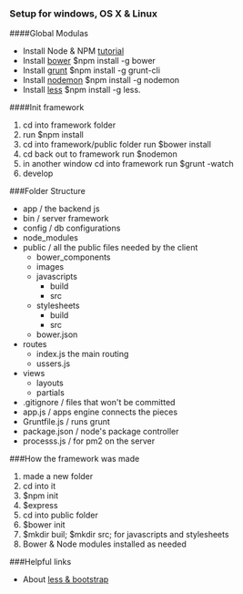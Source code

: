 ### Setup for windows, OS X & Linux

####Global Modulas
- Install Node & NPM [tutorial](http://blog.teamtreehouse.com/install-node-js-npm-windows)
- Install [bower](http://bower.io/) $npm install -g bower  
- Install [grunt](http://gruntjs.com/getting-started) $npm install -g grunt-cli
- Install [nodemon](https://www.npmjs.com/package/nodemon) $npm install -g nodemon
- Install [less](http://lesscss.org/) $npm install -g less.

####Init framework

1. cd into framework folder
2. run $npm install
3. cd into framework/public folder run $bower install
4. cd back out to framework run $nodemon
5. in another window cd into framework run $grunt -watch
6. develop


###Folder Structure

- app / the backend js  
- bin / server framework
- config / db configurations  
- node_modules
- public / all the public files needed by the client
	- bower_components
	- images
	- javascripts
		- build
		- src
	- stylesheets
		- build
		- src
	- bower.json  
- routes
	- index.js the main routing
	- ussers.js
- views
	- layouts
	- partials
- .gitignore / files that won't be committed
- app.js / apps engine connects the pieces
- Gruntfile.js / runs grunt
- package.json / node's package controller
- processs.js / for pm2 on the server


###How the framework was made
1. made a new folder
2. cd into it
3. $npm init
4. $express
5. cd into public folder
6. $bower init
7. $mkdir buil; $mkdir src; for javascripts and stylesheets
8. Bower & Node modules installed as needed


###Helpful links

- About [less & bootstrap](http://www.helloerik.com/bootstrap-3-less-workflow-tutorial)

